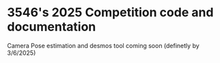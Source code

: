 # 3546's 2025 Competition code and documentation

Camera Pose estimation and desmos tool coming soon (definetly by 3/6/2025)
